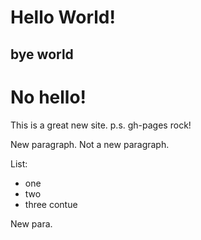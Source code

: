 # Hello World!

## bye world

# No hello!

This is a great new site.
p.s. gh-pages rock!

New paragraph.
Not a new paragraph.

List:
- one
- two
- three 
  contue

New para.
